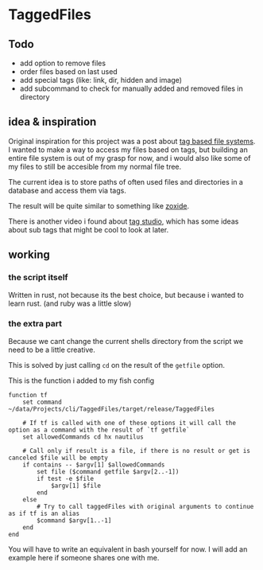 # TaggedFiles

## Todo

- add option to remove files
- order files based on last used
- add special tags (like: link, dir, hidden and image)
- add subcommand to check for manually added and removed files in directory

## idea & inspiration
Original inspiration for this project was a post about [tag based file systems](https://garrit.xyz/posts/2024-04-02-fuck-trees-use-tags).
I wanted to make a way to access my files based on tags, but building an entire file system is out of my grasp for now, and i would also like some of my files to still be accesible from my normal file tree.

The current idea is to store paths of often used files and directories in a database and access them via tags.

The result will be quite similar to something like [zoxide](https://github.com/ajeetdsouza/zoxide).

There is another video i found about [tag studio](https://www.youtube.com/watch?v=wTQeMkYRMcw&t=3s), which has some ideas about sub tags that might be cool to look at later.

## working

### the script itself
Written in rust, not because its the best choice, but because i wanted to learn rust. (and ruby was a little slow)

### the extra part
Because we cant change the current shells directory from the script we need to be a little creative.

This is solved by just calling `cd` on the result of the `getfile` option.

This is the function i added to my fish config
```fish
function tf
    set command ~/data/Projects/cli/TaggedFiles/target/release/TaggedFiles

    # If tf is called with one of these options it will call the option as a command with the result of `tf getfile`
    set allowedCommands cd hx nautilus

    # Call only if result is a file, if there is no result or get is canceled $file will be empty
    if contains -- $argv[1] $allowedCommands
        set file ($command getfile $argv[2..-1])
        if test -e $file
            $argv[1] $file
        end
    else
        # Try to call taggedFiles with original arguments to continue as if tf is an alias
        $command $argv[1..-1]
    end
end
```

You will have to write an equivalent in bash yourself for now. I will add an example here if someone shares one with me.
